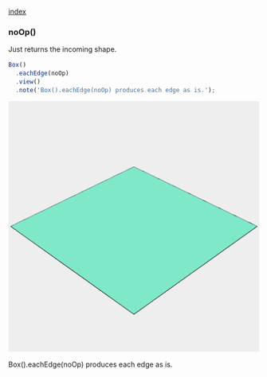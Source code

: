 [index](../../nb/api/index.md)
### noOp()
Just returns the incoming shape.

```JavaScript
Box()
  .eachEdge(noOp)
  .view()
  .note('Box().eachEdge(noOp) produces each edge as is.');
```

![Image](noOp.md.0.png)

Box().eachEdge(noOp) produces each edge as is.
